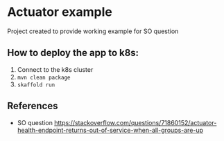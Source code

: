 # Actuator example

Project created to provide working example for SO question

## How to deploy the app to k8s:
1. Connect to the k8s cluster
2. `mvn clean package`
3. `skaffold run`

## References
* SO question https://stackoverflow.com/questions/71860152/actuator-health-endpoint-returns-out-of-service-when-all-groups-are-up